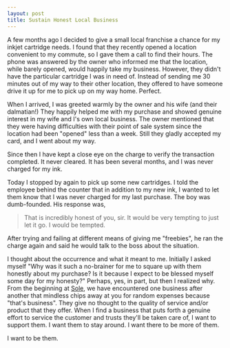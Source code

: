```yaml
---
layout: post
title: Sustain Honest Local Business
---
```


A few months ago I decided to give a small local franchise a chance for my inkjet cartridge needs. I found that they
recently opened a location convenient to my commute, so I gave them a call to find their hours. The phone was answered
by the owner who informed me that the location, while barely opened, would happily take my business. However, they
didn't have the particular cartridge I was in need of. Instead of sending me 30 minutes out of my way to their other
location, they offered to have someone drive it up for me to pick up on my way home. Perfect.

When I arrived, I was greeted warmly by the owner and his wife (and their dalmatian!) They happily helped me with my
purchase and showed genuine interest in my wife and I's own local business. The owner mentioned that they were
having difficulties with their point of sale system since the location had been "opened" less than a week. Still they
gladly accepted my card, and I went about my way.

Since then I have kept a close eye on the charge to verify the transaction completed. It never cleared. It has been
several months, and I was never charged for my ink.

Today I stopped by again to pick up some new cartridges. I told the employee behind the counter that in addition to my
new ink, I wanted to let them know that I was never charged for my last purchase. The boy was dumb-founded. His response
was, 

> That is incredibly honest of you, sir. It would be very tempting to just let it go. I would be tempted.

After trying and failing at different means of giving me "freebies", he ran the charge again and said he would talk to
the boss about the situation.

I thought about the occurrence and what it meant to me. Initially I asked myself "Why was it such a no-brainer for me to
square up with them honestly about my purchase? Is it because I expect to be blessed myself some day for my honesty?"
Perhaps, yes, in part, but then I realized why. From the beginning at [Sole](http://soledancestudio.com), we have
encountered one business after another that mindless chips away at you for random expenses because "that's business".
They give no thought to the quality of service and/or product that they offer. When I find a business that puts forth
a genuine effort to service the customer and trusts they'll be taken care of, I want to support them. I want them to
stay around. I want there to be more of them.

I want to be them.